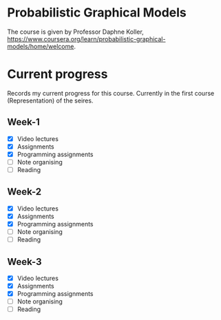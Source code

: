# Probabilistic Graphical Models
The course is given by Professor Daphne Koller, https://www.coursera.org/learn/probabilistic-graphical-models/home/welcome.

# Current progress
Records my current progress for this course. Currently in the first course (Representation) of the seires.

## Week-1
- [x] Video lectures
- [x] Assignments
- [x] Programming assignments
- [ ] Note organising
- [ ] Reading

## Week-2
- [x] Video lectures
- [x] Assignments
- [x] Programming assignments
- [ ] Note organising
- [ ] Reading

## Week-3
- [x] Video lectures
- [x] Assignments
- [x] Programming assignments
- [ ] Note organising
- [ ] Reading
